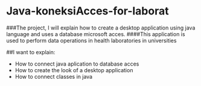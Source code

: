 # Java-koneksiAcces-for-laborat
###The project, I will explain how to create a desktop application using java language and uses a database microsoft acces.
####This application is used to perform data operations in health laboratories in universities

##I want to explain:
- How to connect java aplication to database acces
- How to create the look of a desktop application
- How to connect classes in java